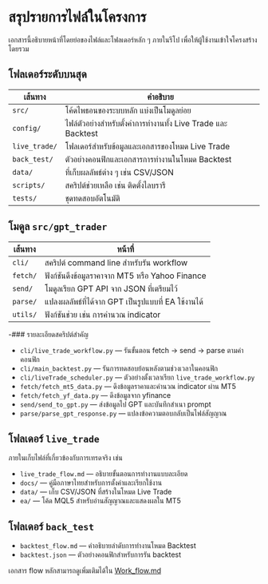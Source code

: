 # สรุปรายการไฟล์ในโครงการ

เอกสารนี้อธิบายหน้าที่โดยย่อของไฟล์และโฟลเดอร์หลัก ๆ ภายในรีโป
เพื่อให้ผู้ใช้งานเข้าใจโครงสร้างโดยรวม

## โฟลเดอร์ระดับบนสุด

| เส้นทาง | คำอธิบาย |
|---------|-----------|
| `src/` | โค้ดไพธอนของระบบหลัก แบ่งเป็นโมดูลย่อย |
| `config/` | ไฟล์ตัวอย่างสำหรับตั้งค่าการทำงานทั้ง Live Trade และ Backtest |
| `live_trade/` | โฟลเดอร์สำหรับข้อมูลและเอกสารของโหมด Live Trade |
| `back_test/` | ตัวอย่างคอนฟิกและเอกสารการทำงานในโหมด Backtest |
| `data/` | ที่เก็บผลลัพธ์ต่าง ๆ เช่น CSV/JSON |
| `scripts/` | สคริปต์ช่วยเหลือ เช่น ติดตั้งไลบรารี |
| `tests/` | ชุดทดสอบอัตโนมัติ |

## โมดูล `src/gpt_trader`

| เส้นทาง | หน้าที่ |
|---------|---------|
| `cli/` | สคริปต์ command line สำหรับรัน workflow |
| `fetch/` | ฟังก์ชันดึงข้อมูลราคาจาก MT5 หรือ Yahoo Finance |
| `send/` | โมดูลเรียก GPT API จาก JSON ที่เตรียมไว้ |
| `parse/` | แปลงผลลัพธ์ที่ได้จาก GPT เป็นรูปแบบที่ EA ใช้งานได้ |
| `utils/` | ฟังก์ชันช่วย เช่น การคำนวณ indicator |

-### รายละเอียดสคริปต์สำคัญ

- `cli/live_trade_workflow.py` — รันขั้นตอน fetch → send → parse ตามค่าคอนฟิก
- `cli/main_backtest.py` — รันการทดสอบย้อนหลังตามช่วงเวลาในคอนฟิก
- `cli/liveTrade_scheduler.py` — ตัวอย่างตั้งเวลาเรียก `live_trade_workflow.py`
- `fetch/fetch_mt5_data.py` — ดึงข้อมูลราคาและคำนวณ indicator ผ่าน MT5
- `fetch/fetch_yf_data.py` — ดึงข้อมูลจาก yfinance
- `send/send_to_gpt.py` — ส่งข้อมูลไป GPT และบันทึกสำเนา prompt
- `parse/parse_gpt_response.py` — แปลงข้อความตอบกลับเป็นไฟล์สัญญาณ

## โฟลเดอร์ `live_trade`

ภายในเก็บไฟล์ที่เกี่ยวข้องกับการเทรดจริง เช่น

- `live_trade_flow.md` — อธิบายขั้นตอนการทำงานแบบละเอียด
- `docs/` — คู่มือภาษาไทยสำหรับการตั้งค่าและเรียกใช้งาน
- `data/` — เก็บ CSV/JSON ที่สร้างในโหมด Live Trade
- `ea/` — โค้ด MQL5 สำหรับอ่านสัญญาณและแสดงผลใน MT5

## โฟลเดอร์ `back_test`

- `backtest_flow.md` — คำอธิบายลำดับการทำงานโหมด Backtest
- `backtest.json` — ตัวอย่างคอนฟิกสำหรับการรัน backtest

เอกสาร flow หลักสามารถดูเพิ่มเติมได้ใน [Work_flow.md](../Work_flow.md)
